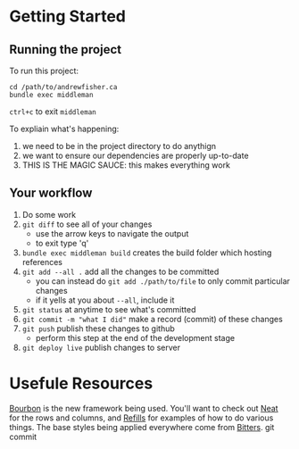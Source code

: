 Getting Started
===============

Running the project
-------------------

To run this project:

    cd /path/to/andrewfisher.ca
    bundle exec middleman

`ctrl+c` to exit `middleman`

To expliain what's happening:

  1. we need to be in the project directory to do anythign
  2. we want to ensure our dependencies are properly up-to-date
  3. THIS IS THE MAGIC SAUCE: this makes everything work

Your workflow
-------------

  1. Do some work
  2. `git diff` to see all of your changes
     - use the arrow keys to navigate the output
     - to exit type 'q'
  3. `bundle exec middleman build` creates the build folder which hosting references
  4. `git add --all .` add all the changes to be committed
     - you can instead do `git add ./path/to/file` to only commit particular changes
     - if it yells at you about `--all`, include it
  5. `git status` at anytime to see what's committed
  6. `git commit -m "what I did"` make a record (commit) of these changes
  7. `git push` publish these changes to github
     - perform this step at the end of the development stage
  8. `git deploy live` publish changes to server

Usefule Resources
=================

[Bourbon](http://bourbon.io/) is the new framework being used. You'll want to check out [Neat](http://neat.bourbon.io/) for the rows and columns, and [Refills](http://refills.bourbon.io/) for examples of how to do various things. The base styles being applied everywhere come from [Bitters](http://bitters.bourbon.io/).
git commit
